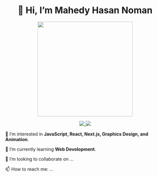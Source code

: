 <h1 align="center">👋 Hi, I’m Mahedy Hasan Noman</h1>

<p align="center">
  <img src="https://media.giphy.com/media/l0HlTy9x8FZo0XO1i/giphy.gif" width="300">
</p>

<p align="center">
  <a href="https://github.com/mehedynoman11" target="_blank">
    <img src="https://img.shields.io/badge/GitHub-mehedynoman11-black?style=flat-square&logo=github">
  </a>
  <a href="https://www.linkedin.com/in/mehedynoman11" target="_blank">
    <img src="https://img.shields.io/badge/LinkedIn-mehedynoman11-blue?style=flat-square&logo=linkedin">
  </a>
</p>

<p>
  👀 I’m interested in <strong>JavaScript, React, Next.js, Graphics Design, and Animation</strong>.
</p>

<p>
  🌱 I’m currently learning <strong>Web Development</strong>.
</p>

<p>
  💞️ I’m looking to collaborate on ...
</p>

<p>
  📫 How to reach me: ...
</p>

<!---
mehedynoman11/mehedynoman11 is a ✨ special ✨ repository because its README.md (this file) appears on your GitHub profile.
You can click the Preview link to take a look at your changes.
--->
